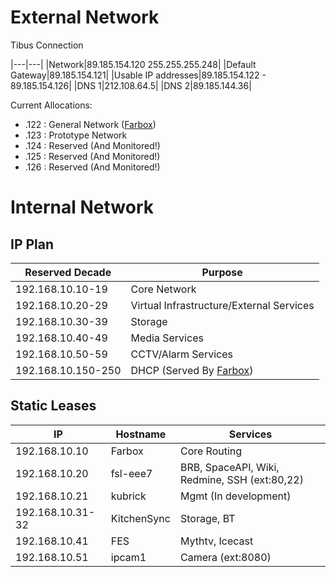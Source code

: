 External Network
================

Tibus Connection  

|---|---|
|Network|89.185.154.120 255.255.255.248|
|Default Gateway|89.185.154.121|
|Usable IP addresses|89.185.154.122 - 89.185.154.126|
|DNS 1|212.108.64.5|
|DNS 2|89.185.144.36|

Current Allocations:

-   .122 : General Network ([Farbox](Farbox "wikilink"))
-   .123 : Prototype Network
-   .124 : Reserved (And Monitored!)
-   .125 : Reserved (And Monitored!)
-   .126 : Reserved (And Monitored!)

Internal Network
================

IP Plan
-------

|Reserved Decade|Purpose|
|---------------|-------|
|192.168.10.10-19|Core Network|
|192.168.10.20-29|Virtual Infrastructure/External Services|
|192.168.10.30-39|Storage|
|192.168.10.40-49|Media Services|
|192.168.10.50-59|CCTV/Alarm Services|
|192.168.10.150-250|DHCP (Served By [Farbox](Farbox "wikilink"))|

Static Leases
-------------

|IP|Hostname|Services|
|---|--------|--------|
|192.168.10.10|Farbox|Core Routing|
|192.168.10.20|fsl-eee7|BRB, SpaceAPI, Wiki, Redmine, SSH (ext:80,22)|
|192.168.10.21|kubrick|Mgmt (In development)|
|192.168.10.31-32|KitchenSync|Storage, BT|
|192.168.10.41|FES|Mythtv, Icecast|
|192.168.10.51|ipcam1|Camera (ext:8080)|
